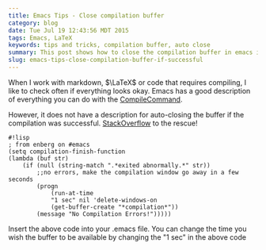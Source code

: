 ```yaml
---
title: Emacs Tips - Close compilation buffer
category: blog
date: Tue Jul 19 12:43:56 MDT 2015
tags: Emacs, LaTeX
keywords: tips and tricks, compilation buffer, auto close
summary: This post shows how to close the compilation buffer in emacs if compile was successful ...
slug: emacs-tips-close-compilation-buffer-if-successful
---
```


When I work with markdown, $\LaTeX$ or code that requires compiling, I like to
check often if everything looks okay. Emacs has a good description of everything
you can do with the [CompileCommand](https://emacswiki.org/emacs/CompileCommand).

However, it does not have a description for auto-closing the buffer if the
compilation was successful. [StackOverflow](https://emacs.stackexchange.com/a/336) to the rescue!

    #!lisp
    ; from enberg on #emacs
    (setq compilation-finish-function
    (lambda (buf str)
        (if (null (string-match ".*exited abnormally.*" str))
            ;;no errors, make the compilation window go away in a few seconds
            (progn
                (run-at-time
                "1 sec" nil 'delete-windows-on
                (get-buffer-create "*compilation*"))
            (message "No Compilation Errors!")))))

Insert the above code into your .emacs file. You can change the time you wish
the buffer to be available by changing the "1 sec" in the above code


